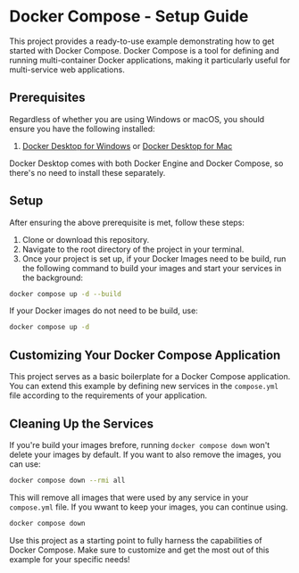 # Docker Compose - Setup Guide

This project provides a ready-to-use example demonstrating how to get started with Docker Compose. Docker Compose is a tool for defining and running multi-container Docker applications, making it particularly useful for multi-service web applications.

## Prerequisites

Regardless of whether you are using Windows or macOS, you should ensure you have the following installed:

1. [Docker Desktop for Windows](https://www.docker.com/products/docker-desktop) or [Docker Desktop for Mac](https://www.docker.com/products/docker-desktop)

Docker Desktop comes with both Docker Engine and Docker Compose, so there's no need to install these separately.

## Setup

After ensuring the above prerequisite is met, follow these steps:

1. Clone or download this repository.
2. Navigate to the root directory of the project in your terminal.
3. Once your project is set up, if your Docker Images need to be build, run the following command to build your images and start your services in the background:

```bash
docker compose up -d --build
```

If your Docker images do not need to be build, use:

```bash
docker compose up -d
```

## Customizing Your Docker Compose Application

This project serves as a basic boilerplate for a Docker Compose application. You can extend this example by defining new services in the `compose.yml` file according to the requirements of your application.

## Cleaning Up the Services

If you're build your images brefore, running `docker compose down` won't delete your images by default. If you want to also remove the images, you can use:

```bash
docker compose down --rmi all
```

This will remove all images that were used by any service in your `compose.yml` file. If you wwant to keep your images, you can continue using.

```bash
docker compose down
```

Use this project as a starting point to fully harness the capabilities of Docker Compose. Make sure to customize and get the most out of this example for your specific needs!
